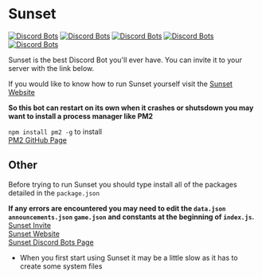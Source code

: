 # Sunset
[![Discord Bots](https://discordbots.org/api/widget/status/371097223942897665.svg?noavatar=true)](https://discordbots.org/bot/371097223942897665)
[![Discord Bots](https://discordbots.org/api/widget/servers/371097223942897665.svg?noavatar=true)](https://discordbots.org/bot/371097223942897665)
[![Discord Bots](https://discordbots.org/api/widget/upvotes/371097223942897665.svg?noavatar=true)](https://discordbots.org/bot/371097223942897665)
[![Discord Bots](https://discordbots.org/api/widget/lib/371097223942897665.svg?noavatar=true)](https://discordbots.org/bot/371097223942897665)
[![Discord Bots](https://discordbots.org/api/widget/owner/371097223942897665.svg?noavatar=true)](https://discordbots.org/bot/371097223942897665)

  
Sunset is the best Discord Bot you'll ever have. You can invite it to your server with the link below.  
  
If you would like to know how to run Sunset yourself visit the [Sunset Website](https://hackerhubsite.weebly.com/sunset.html)  
  
**So this bot can restart on its own when it crashes or shutsdown you may want to install a process manager like PM2**  
  
`npm install pm2 -g` to install  
[PM2 GitHub Page](https://github.com/Unitech/pm2)  

## Other
  
Before trying to run Sunset you should type install all of the packages detailed in the `package.json`
  
**If any errors are encountered you may need to edit the `data.json` `announcements.json` `game.json` and constants at the beginning of `index.js`.**   
[Sunset Invite](http://hacker-hub.github.io/sunset/invite)  
[Sunset Website](http://hacker-hub.github.io/sunset)  
[Sunset Discord Bots Page](https://discordbots.org/bot/371097223942897665)  

- When you first start using Sunset it may be a little slow as it has to create some system files  

  
